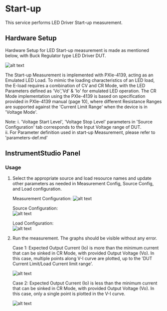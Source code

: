 # Start-up
This service performs LED Driver Start-up measurement.

## Hardware Setup

   Hardware Setup for LED Start-up measurement is made as mentioned below, with Buck Regulator type LED Driver DUT. 
   
   ![alt text](https://github.com/NI-Measurement-Plug-Ins/pmic-labview/blob/users/bkumarng-NI/LED_Startup_Documentation/docs/measurements/meas-images/LED_Driver/LED_Startup_HWSetup.png)
   
   The Start-up Measurement is implemented with PXIe-4139, acting as an Emulated LED Load. To mimic the loading characteristics of an LED load, the E-load requires a combination of CV and CR Mode, with the LED Parameters defined as 'Vo','Vd' & 'Io' for emulated LED operation. The CR Mode implementation using the PXIe-4139 is based on specification provided in PXIe-4139 manual (page 10), where different Resistance Ranges are supported against the 'Current Limit Range' when the device is in 'Voltage Mode'.

   Note: 
         i. 'Voltage Start Level', 'Voltage Stop Level' parameters in 'Source Configuration' tab corresponds to the Input Voltage range of DUT.   
         ii. For Parameter definition used in start-up Measurement, please refer to 'parameters-def.md'   

## InstrumentStudio Panel

### Usage

1. Select the appropriate source and load resource names and update other parameters as needed in Measurement Config, Source Config, and Load configuration.

   Measurement Configuration:
   ![alt text](https://github.com/NI-Measurement-Plug-Ins/pmic-labview/blob/users/bkumarng-NI/LED_Startup_Documentation/docs/measurements/meas-images/LED_Driver/LED_Startup_MeasConfig.png)

   Source Configuration:   
   ![alt text](https://github.com/NI-Measurement-Plug-Ins/pmic-labview/blob/users/bkumarng-NI/LED_Startup_Documentation/docs/measurements/meas-images/LED_Driver/LED_Startup_SourceConfig.png)

   Load Configuration:   
   ![alt text](https://github.com/NI-Measurement-Plug-Ins/pmic-labview/blob/users/bkumarng-NI/LED_Startup_Documentation/docs/measurements/meas-images/LED_Driver/LED_Startup_LoadConfig.png)
    

2. Run the measurement. The graphs should be visible without any error.

   Case 1: Expected Output Current (Io) is more than the minimum current that can be sinked in CR Mode, with provided Output Voltage (Vo). In this case, multiple points along V-I curve are plotted, up to the 'DUT Current Limit/Load Current limit range'.
   
   ![alt text](https://github.com/NI-Measurement-Plug-Ins/pmic-labview/blob/users/bkumarng-NI/LED_Startup_Documentation/docs/measurements/meas-images/LED_Driver/LED_Startup_Io_gt_Imin.png)

   Case 2: Expected Output Current (Io) is less than the minimum current that can be sinked in CR Mode, with provided Output Voltage (Vo). In this case, only a single point is plotted in the V-I curve.
   
   ![alt text](https://github.com/NI-Measurement-Plug-Ins/pmic-labview/blob/users/bkumarng-NI/LED_Startup_Documentation/docs/measurements/meas-images/LED_Driver/LED_Startup_Io_lt_Imin.png)
   

   
